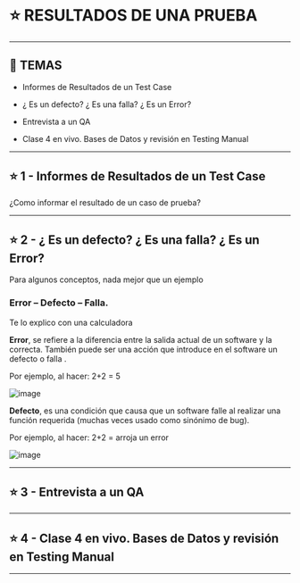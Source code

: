# :star: RESULTADOS DE UNA PRUEBA

---

## :book: TEMAS

- Informes de Resultados de un Test Case

- ¿ Es un defecto? ¿ Es una falla? ¿ Es un Error?

- Entrevista a un QA

- Clase 4 en vivo. Bases de Datos y revisión en Testing Manual

---

## :star: 1 - Informes de Resultados de un Test Case

¿Como informar el resultado de un caso de prueba?

---

## :star: 2 - ¿ Es un defecto? ¿ Es una falla? ¿ Es un Error?

Para algunos conceptos, nada mejor que un ejemplo

### Error – Defecto – Falla.

Te lo explico con una calculadora

**Error**, se refiere a la diferencia entre la salida actual de un software y la correcta. También puede ser una acción que introduce en el software un defecto o falla .

Por ejemplo, al hacer: 2+2 = 5

![image](https://user-images.githubusercontent.com/72580574/220203596-8f71ffa2-59bb-46d8-9b05-e0310f702803.png)


**Defecto**, es una condición que causa que un software falle al realizar una función requerida (muchas veces usado como sinónimo de bug).

Por ejemplo, al hacer: 2+2 = arroja un error

![image](https://user-images.githubusercontent.com/72580574/220203642-41233bda-c83c-44d1-9c08-6d893dc3c569.png)


---

## :star: 3 - Entrevista a un QA

---

## :star: 4 - Clase 4 en vivo. Bases de Datos y revisión en Testing Manual

---
